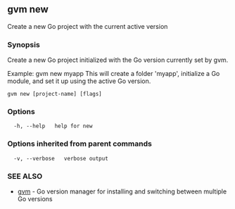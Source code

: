 ## gvm new

Create a new Go project with the current active version

### Synopsis

Create a new Go project initialized with the Go version currently set by gvm.

Example:
  gvm new myapp
This will create a folder 'myapp', initialize a Go module,
and set it up using the active Go version.

```
gvm new [project-name] [flags]
```

### Options

```
  -h, --help   help for new
```

### Options inherited from parent commands

```
  -v, --verbose   verbose output
```

### SEE ALSO

* [gvm](gvm.md)	 - Go version manager for installing and switching between multiple Go versions

